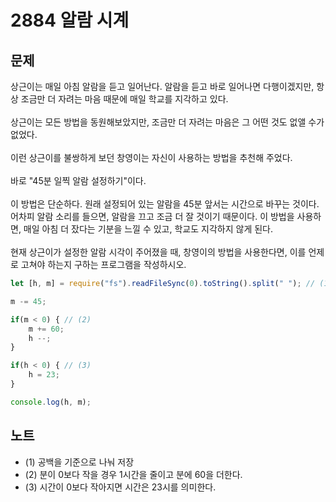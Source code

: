 # 2884 알람 시계

## 문제
상근이는 매일 아침 알람을 듣고 일어난다. 알람을 듣고 바로 일어나면 다행이겠지만, 항상 조금만 더 자려는 마음 때문에 매일 학교를 지각하고 있다.
</br></br>
상근이는 모든 방법을 동원해보았지만, 조금만 더 자려는 마음은 그 어떤 것도 없앨 수가 없었다.
</br></br>
이런 상근이를 불쌍하게 보던 창영이는 자신이 사용하는 방법을 추천해 주었다.
</br></br>
바로 "45분 일찍 알람 설정하기"이다.
</br></br>
이 방법은 단순하다. 원래 설정되어 있는 알람을 45분 앞서는 시간으로 바꾸는 것이다. 어차피 알람 소리를 들으면, 알람을 끄고 조금 더 잘 것이기 때문이다. 이 방법을 사용하면, 매일 아침 더 잤다는 기분을 느낄 수 있고, 학교도 지각하지 않게 된다.
</br></br>
현재 상근이가 설정한 알람 시각이 주어졌을 때, 창영이의 방법을 사용한다면, 이를 언제로 고쳐야 하는지 구하는 프로그램을 작성하시오.

```js
let [h, m] = require("fs").readFileSync(0).toString().split(" "); // (1)

m -= 45;

if(m < 0) { // (2)
    m += 60;
    h --;
}

if(h < 0) { // (3)
    h = 23;
}

console.log(h, m);
```

## 노트
- (1) 공백을 기준으로 나눠 저장
- (2) 분이 0보다 작을 경우 1시간을 줄이고 분에 60을 더한다.
- (3) 시간이 0보다 작아지면 시간은 23시를 의미한다.